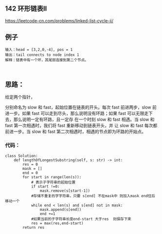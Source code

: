 ##  142  环形链表II

https://leetcode-cn.com/problems/linked-list-cycle-ii/


## 例子
```
输入：head = [3,2,0,-4], pos = 1
输出：tail connects to node index 1
解释：链表中有一个环，其尾部连接到第二个节点。
 
 
```

## 思路：

给定两个指针，

分别命名为 slow 和 fast，起始位置在链表的开头。每次 fast 前进两步，slow 前进一步。如果 fast
可以走到尽头，那么说明没有环路；如果 fast 可以无限走下去，那么说明一定有环路，且一定存
在一个时刻 slow 和 fast 相遇。当 slow 和 fast 第一次相遇时，我们将 fast 重新移动到链表开头，并
让 slow 和 fast 每次都前进一步。当 slow 和 fast 第二次相遇时，相遇的节点即为环路的开始点。
 
### 代码：
 
```
class Solution:
    def lengthOfLongestSubstring(self, s: str) -> int:
        res = 0
        mask = []
        end = 0
        for start in range(len(s)):
			# 表示子字符串的起始位置
            if start !=0:
                mask.remove(s[start-1])
            #存储不重复的字字符串，只要 s[end] 不在mask中 则加入mask end往后移动一个
            while end < len(s) and s[end] not in mask:
                mask.append(s[end])
                end +=1
			#如果当前的子字符串长度end-start 大于res  则保存下来
            res = max(res,end-start)
        return res

```

